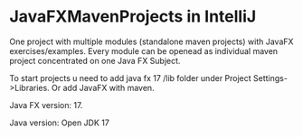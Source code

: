 # JavaFXMavenProjects in IntelliJ
One project with multiple modules (standalone maven projects) with JavaFX exercises/examples. 
Every module can be openead as individual maven project concentrated on one Java FX Subject.

To start projects u need to add java fx 17 /lib folder under Project Settings->Libraries. Or add JavaFX with maven.

Java FX version: 17.

Java version: Open JDK 17
